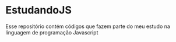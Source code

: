 # EstudandoJS
 Esse repositório contém códigos que fazem parte do meu estudo na linguagem de programação Javascript

